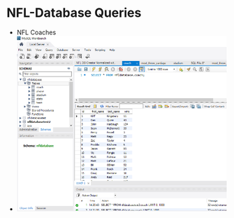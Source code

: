 # NFL-Database Queries

- NFL Coaches
- <img src="https://github.com/ChristianMRodas/NFL-Database/blob/main/coaches.PNG?raw=true" 
     width="600" 
     height="400" />
